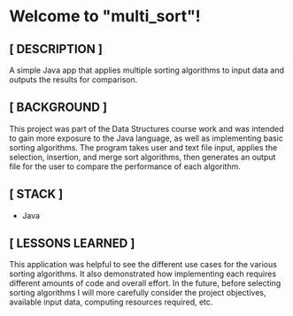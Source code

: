 # Welcome to "multi_sort"!

## [ DESCRIPTION ]
A simple Java app that applies multiple sorting algorithms to input data and outputs the results for comparison.

## [ BACKGROUND ]
This project was part of the Data Structures course work and was intended to gain more exposure to the Java language, as well as implementing basic sorting algorithms.  The program takes user and text file input, applies the selection, insertion, and merge sort algorithms, then generates an output file for the user to compare the performance of each algorithm.


## [ STACK ]
- Java

## [ LESSONS LEARNED ]
This application was helpful to see the different use cases for the various sorting algorithms.  It also demonstrated how implementing each requires different amounts of code and overall effort.  In the future, before selecting sorting algorithms I will more carefully consider the project objectives, available input data, computing resources required, etc.


